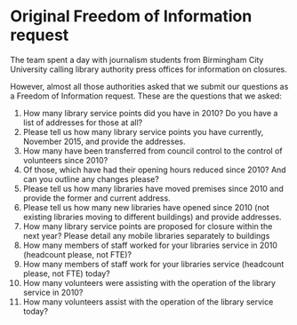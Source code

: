 # Original Freedom of Information request

The team spent a day with journalism students from Birmingham City University calling library authority press offices for information on closures. 

However, almost all those authorities asked that we submit our questions as a Freedom of Information request. These are the questions that we asked:

1. How many library service points did you have in 2010? Do you have a list of addresses for those at all?
2. Please tell us how many library service points you have currently, November 2015, and provide the addresses.
3. How many have been transferred from council control to the control of volunteers since 2010?
4. Of those, which have had their opening hours reduced since 2010? And can you outline any changes please?
5. Please tell us how many libraries have moved premises since 2010 and provide the former and current address.
6. Please tell us how many new libraries have opened since 2010 (not existing libraries moving to different buildings) and provide addresses.
7. How many library service points are proposed for closure within the next year? Please detail any mobile libraries separately to buildings
8. How many members of staff worked for your libraries service in 2010 (headcount please, not FTE)?
9. How many members of staff work for your libraries service (headcount please, not FTE) today?
10. How many volunteers were assisting with the operation of the library service in 2010?
11. How many volunteers assist with the operation of the library service today?
